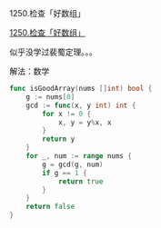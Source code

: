 1250.检查「好数组」



[1250.检查「好数组」](https://leetcode.cn/problems/check-if-it-is-a-good-array/comments/)



似乎没学过裴蜀定理。。。

解法：数学



```go
func isGoodArray(nums []int) bool {
	g := nums[0]
	gcd := func(x, y int) int {
		for x != 0 {
			x, y = y%x, x
		}
		return y
	}
	for _, num := range nums {
		g = gcd(g, num)
		if g == 1 {
			return true
		}
	}
	return false
}
```
